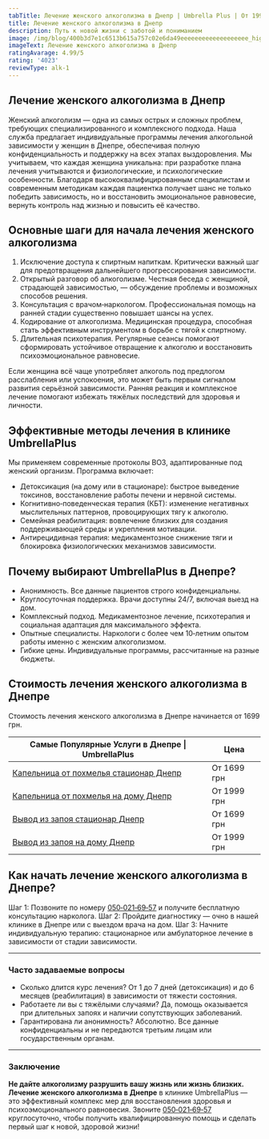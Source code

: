 ```yaml
---
tabTitle: Лечение женского алкоголизма в Днепр | Umbrella Plus | От 1999 грн
title: Лечение женского алкоголизма в Днепр
description: Путь к новой жизни с заботой и пониманием
image: /img/blog/400b3d7e1c6513b615a757c02e6da49eeeeeeeeeeeeeeeeeee_high.jpg
imageText: Лечение женского алкоголизма в Днепр
ratingAvarage: 4.99/5
rating: '4023'
reviewType: alk-1
---
```


## Лечение женского алкоголизма в Днепр

Женский алкоголизм — одна из самых острых и сложных проблем, требующих специализированного и комплексного подхода. Наша служба предлагает индивидуальные программы лечения алкогольной зависимости у женщин в Днепре, обеспечивая полную конфиденциальность и поддержку на всех этапах выздоровления. Мы учитываем, что каждая женщина уникальна: при разработке плана лечения учитываются и физиологические, и психологические особенности. Благодаря высококвалифицированным специалистам и современным методикам каждая пациентка получает шанс не только победить зависимость, но и восстановить эмоциональное равновесие, вернуть контроль над жизнью и повысить её качество.

## Основные шаги для начала лечения женского алкоголизма

1. Исключение доступа к спиртным напиткам. Критически важный шаг для предотвращения дальнейшего прогрессирования зависимости.
2. Открытый разговор об алкоголизме. Честная беседа с женщиной, страдающей зависимостью, — обсуждение проблемы и возможных способов решения.
3. Консультация с врачом‑наркологом. Профессиональная помощь на ранней стадии существенно повышает шансы на успех.
4. Кодирование от алкоголизма. Медицинская процедура, способная стать эффективным инструментом в борьбе с тягой к спиртному.
5. Длительная психотерапия. Регулярные сеансы помогают сформировать устойчивое отвращение к алкоголю и восстановить психоэмоциональное равновесие.

Если женщина всё чаще употребляет алкоголь под предлогом расслабления или успокоения, это может быть первым сигналом развития серьёзной зависимости. Ранняя реакция и комплексное лечение помогают избежать тяжёлых последствий для здоровья и личности.

## Эффективные методы лечения в клинике UmbrellaPlus

Мы применяем современные протоколы ВОЗ, адаптированные под женский организм. Программа включает:

* Детоксикация (на дому или в стационаре): быстрое выведение токсинов, восстановление работы печени и нервной системы.
* Когнитивно‑поведенческая терапия (КБТ): изменение негативных мыслительных паттернов, провоцирующих тягу к алкоголю.
* Семейная реабилитация: вовлечение близких для создания поддерживающей среды и укрепления мотивации.
* Антирецидивная терапия: медикаментозное снижение тяги и блокировка физиологических механизмов зависимости.

## Почему выбирают UmbrellaPlus в Днепре?

* Анонимность. Все данные пациентов строго конфиденциальны.
* Круглосуточная поддержка. Врачи доступны 24/7, включая выезд на дом.
* Комплексный подход. Медикаментозное лечение, психотерапия и социальная адаптация для максимального эффекта.
* Опытные специалисты. Наркологи с более чем 10‑летним опытом работы именно с женским алкоголизмом.
* Гибкие цены. Индивидуальные программы, рассчитанные на разные бюджеты.

## Стоимость лечения женского алкоголизма в Днепре

Стоимость лечения женского алкоголизма в Днепре начинается от 1699 грн.

| Самые Популярные Услуги в Днепре \| UmbrellaPlus                                                                   | Цена        |
| ------------------------------------------------------------------------------------------------------------------ | ----------- |
| [Капельница от похмелья стационар Днепр](https://umbrella-plus.com.ua/dnepr/kapelnica_ot_alkogola_dnepr/)          | От 1699 грн |
| [Капельница от похмелья на дому Днепр](https://umbrella-plus.com.ua/dnepr/kapelnica_ot_alkogola_na-domy-v-dnepre/) | От 1999 грн |
| [Вывод из запоя стационар Днепр](https://umbrella-plus.com.ua/dnepr/vivod-iz-zapoia-dnepr/)                        | От 1699 грн |
| [Вывод из запоя на дому Днепр](https://umbrella-plus.com.ua/dnepr/vivod-iz-zapoia-na-domy-dnepr/)                  | От 1999 грн |

## Как начать лечение женского алкоголизма в Днепре?

Шаг 1: Позвоните по номеру [050‑021‑69‑57](tel:0500216957) и получите бесплатную консультацию нарколога.
Шаг 2: Пройдите диагностику — очно в нашей клинике в Днепре или с выездом врача на дом.
Шаг 3: Начните индивидуальную терапию: стационарное или амбулаторное лечение в зависимости от стадии зависимости.

***

### Часто задаваемые вопросы

* Сколько длится курс лечения?
  От 1 до 7 дней (детоксикация) и до 6 месяцев (реабилитация) в зависимости от тяжести состояния.
* Работаете ли вы с тяжёлыми случаями?
  Да, помощь оказывается при длительных запоях и наличии сопутствующих заболеваний.
* Гарантирована ли анонимность?
  Абсолютно. Все данные конфиденциальны и не передаются третьим лицам или государственным органам.

***

### Заключение

**Не дайте алкоголизму разрушить вашу жизнь или жизнь близких.** **Лечение женского алкоголизма в Днепре** в клинике UmbrellaPlus — это эффективный комплекс мер для восстановления здоровья и психоэмоционального равновесия. Звоните [050‑021‑69‑57](tel:0500216957) круглосуточно, чтобы получить квалифицированную помощь и сделать первый шаг к новой, здоровой жизни!

